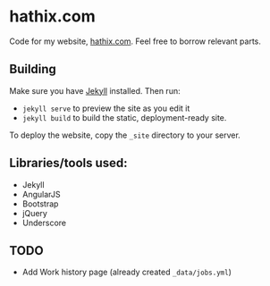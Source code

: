 # hathix.com
Code for my website, [hathix.com](http://hathix.com). Feel free to borrow relevant parts.

## Building
Make sure you have [Jekyll](http://jekyllrb.com) installed. Then run:
- `jekyll serve` to preview the site as you edit it
- `jekyll build` to build the static, deployment-ready site.

To deploy the website, copy the `_site` directory to your server.

## Libraries/tools used:
- Jekyll
- AngularJS
- Bootstrap
- jQuery
- Underscore

## TODO
- Add Work history page (already created `_data/jobs.yml`)
